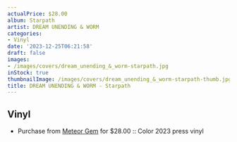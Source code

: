 ```yaml
---
actualPrice: $28.00
album: Starpath
artist: DREAM UNENDING & WORM
categories:
- Vinyl
date: '2023-12-25T06:21:58'
draft: false
images:
- /images/covers/dream_unending_&_worm-starpath.jpg
inStock: true
thumbnailImage: /images/covers/dream_unending_&_worm-starpath-thumb.jpg
title: DREAM UNENDING & WORM - Starpath
---
```


## Vinyl
* Purchase from [Meteor Gem](https://meteor-gem.com/products/dream-unending-worm-starpath-lp-1) for $28.00 :: Color 2023 press vinyl
